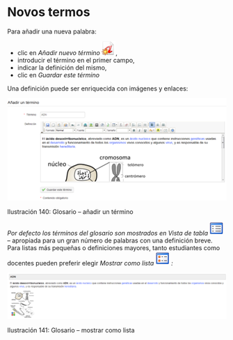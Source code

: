 # Novos termos

Para añadir una nueva palabra:

* clic en _Añadir nuevo término_ ![](../../.gitbook/assets/graphics234%20%284%29.png),
* introducir el término en el primer campo,
* indicar la definición del mismo,
* clic en _Guardar este término_

Una definición puede ser enriquecida con imágenes y enlaces:

![](../../.gitbook/assets/graficos120%20%282%29.png)

Ilustración 140: Glosario – añadir un término

_Por defecto los términos del glosario son mostrados en Vista de tabla_ ![](../../.gitbook/assets/graphics235%20%284%29.png) – apropiada para un gran número de palabras con una definición breve. Para listas más pequeñas o definiciones mayores, tanto estudiantes como docentes pueden preferir elegir _Mostrar como lista_ ![](../../.gitbook/assets/graphics238%20%284%29.png) _:_

![](../../.gitbook/assets/graficos121%20%282%29.png)

Ilustración 141: Glosario – mostrar como lista

